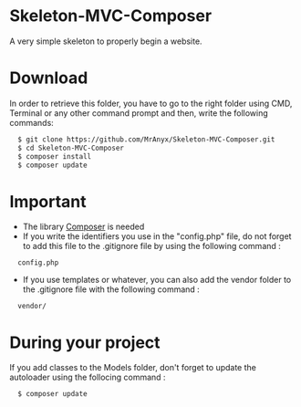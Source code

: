 # Skeleton-MVC-Composer
A very simple skeleton to properly begin a website.

# Download
In order to retrieve this folder, you have to go to the right folder using CMD, Terminal or any other command prompt and then, write the following commands:

```bash
  $ git clone https://github.com/MrAnyx/Skeleton-MVC-Composer.git
  $ cd Skeleton-MVC-Composer
  $ composer install
  $ composer update
```

# Important
- The library [Composer](https://getcomposer.org/download/) is needed
- If you write the identifiers you use in the "config.php" file, do not forget to add this file to the .gitignore file by using the following command : 
```gitignore
  config.php
```
- If you use templates or whatever, you can also add the vendor folder to the .gitignore file with the following command : 
```gitignore
  vendor/
```
# During your project
If you add classes to the Models folder, don't forget to update the autoloader using the follocing command : 
```bash
  $ composer update
```
